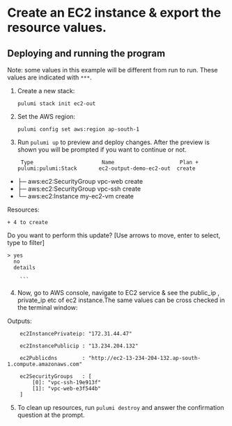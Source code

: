 # Create an EC2 instance & export the resource values. 

## Deploying and running the program

Note: some values in this example will be different from run to run.  These values are indicated
with `***`.

1. Create a new stack:

    ```
    pulumi stack init ec2-out

    ```

2. Set the AWS region:

    ```
    pulumi config set aws:region ap-south-1

    ```

3. Run `pulumi up` to preview and deploy changes.  After the preview is shown you will be
    prompted if you want to continue or not.

    ```  
     Type                      Name                     Plan +   pulumi:pulumi:Stack       ec2-output-demo-ec2-out  create
 +   ├─ aws:ec2:SecurityGroup  vpc-web                  create
 +   ├─ aws:ec2:SecurityGroup  vpc-ssh                  create
 +   └─ aws:ec2:Instance       my-ec2-vm                create

Resources:

    + 4 to create

Do you want to perform this update?  [Use arrows to move, enter to select, type to filter]
```
> yes
  no
  details

    ```
```
4. Now, go to AWS console, navigate to EC2 service & see the public_ip , private_ip etc of ec2 instance.The same values can be cross checked in the terminal window:

Outputs:
```
    ec2InstancePrivateip: "172.31.44.47"

    ec2InstancePublicip : "13.234.204.132"

    ec2Publicdns        : "http://ec2-13-234-204-132.ap-south-1.compute.amazonaws.com"

    ec2SecurityGroups   : [
        [0]: "vpc-ssh-19e913f"
        [1]: "vpc-web-e3f544b"
    ]
```

5. To clean up resources, run `pulumi destroy` and answer the confirmation question at the prompt.

